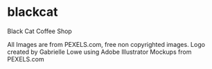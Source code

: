 # blackcat
Black Cat Coffee Shop
<!--Info About Images-->
All Images are from PEXELS.com, free non copyrighted images.
Logo created by Gabrielle Lowe using Adobe Illustrator
Mockups from PEXELS.com
